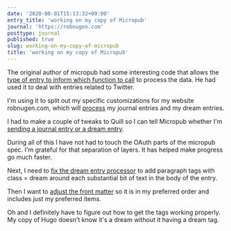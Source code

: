 ```yaml
---
date: '2020-08-01T15:13:32+09:00'
entry_title: 'working on my copy of Micropub'
journal: 'https://robnugen.com'
posttype: journal
published: true
slug: working-on-my-copy-of-micropub
title: 'working on my copy of Micropub'
---
```


The original author of micropub had some interesting code that allows the [type of entry to inform which function to call](https://github.com/skpy/micropub/blob/648c06fba4e6ba89e86f7a7e149e885dd9f7692a/inc/content.php#L106) to process the data.  He had used it to deal with entries related to Twitter.

I'm using it to split out my specific customizations for my website robnugen.com, which will [process](https://github.com/thunderrabbit/micropub/commit/844ef06c17b28e37e08c9f37ef0314c79ffbcb4a#diff-9f37b4373c14a00ad45c2a0cbddf441e) my journal entries and my dream entries.

I had to make a couple of tweaks to Quill so I can tell Micropub whether I'm [sending a journal entry or a dream entry](https://github.com/thunderrabbit/Quill/blob/8df229b7bdf010b5fc15646032156a26cee8b79d/views/journal.php#L29).

During all of this I have not had to touch the OAuth parts of the micropub spec.  I'm grateful for that separation of layers. It has helped make progress go much faster.

Next, I need to [fix the dream entry processor](https://github.com/thunderrabbit/micropub/issues/3) to add paragraph tags with class = dream around each substantial bit of text in the body of the entry.

Then I want to [adjust the front matter](https://github.com/thunderrabbit/micropub/issues/4) so it is in my preferred order and includes just my preferred items.

Oh and I definitely have to figure out how to get the tags working properly.  My copy of Hugo doesn't know it's a dream without it having a dream tag.
